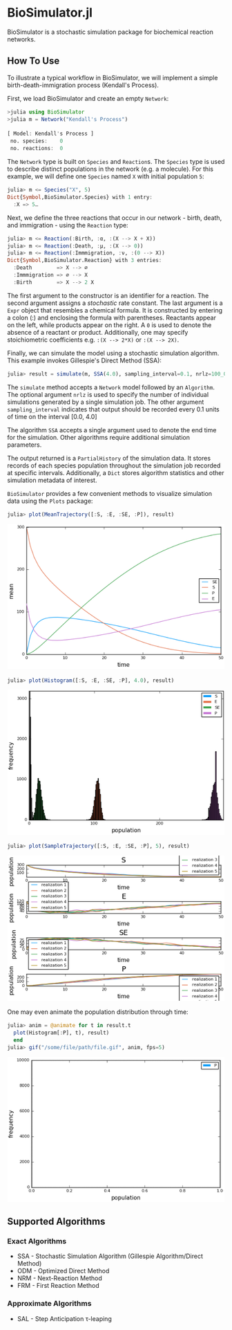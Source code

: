 BioSimulator.jl
===============

BioSimulator is a stochastic simulation package for biochemical reaction networks.

## How To Use

To illustrate a typical workflow in BioSimulator, we will implement a simple birth-death-immigration process (Kendall's Process).

First, we load BioSimulator and create an empty `Network`:

```jl
>julia using BioSimulator
>julia m = Network("Kendall's Process")

[ Model: Kendall's Process ]
 no. species:    0
 no. reactions:  0
```

The `Network` type is built on `Species` and `Reaction`s. The `Species` type is used to describe distinct populations in the network (e.g. a molecule). For this example, we will define one `Species` named `X` with initial population `5`:

```jl
julia> m <= Species("X", 5)
Dict{Symbol,BioSimulator.Species} with 1 entry:
  :X => 5…
```

Next, we define the three reactions that occur in our network - birth, death, and immigration - using the `Reaction` type:

```jl
julia> m <= Reaction(:Birth, :α, :(X --> X + X))
julia> m <= Reaction(:Death, :μ, :(X --> 0))
julia> m <= Reaction(:Immmigration, :ν, :(0 --> X))
Dict{Symbol,BioSimulator.Reaction} with 3 entries:
  :Death        => X --> ∅
  :Immmigration => ∅ --> X
  :Birth        => X --> 2 X
```

The first argument to the constructor is an identifier for a reaction. The second argument assigns a *stochastic* rate constant. The last argument is a `Expr` object that resembles a chemical formula. It is constructed by entering a colon (:) and enclosing the formula with parentheses. Reactants appear on the left, while products appear on the right. A `0` is used to denote the absence of a reactant or product. Additionally, one may specify stoichiometric coefficients e.g. `:(X --> 2*X)` or `:(X --> 2X)`.

Finally, we can simulate the model using a stochastic simulation algorithm. This example invokes Gillespie's Direct Method (SSA):

```jl
julia> result = simulate(m, SSA(4.0), sampling_interval=0.1, nrlz=100_000)
```

The `simulate` method accepts a `Network` model followed by an `Algorithm`. The optional argument `nrlz` is used to specify the number of individual simulations generated by a single simulation job. The other argument `sampling_interval` indicates that output should be recorded every 0.1 units of time on the interval [0.0, 4.0]

The algorithm `SSA` accepts a single argument used to denote the end time for the simulation. Other algorithms require additional simulation parameters.

The output returned is a `PartialHistory` of the simulation data. It stores records of each species population throughout the simulation job recorded at specific intervals. Additionally, a `Dict` stores algorithm statistics and other simulation metadata of interest.

`BioSimulator` provides a few convenient methods to visualize simulation data using the `Plots` package:

```jl
julia> plot(MeanTrajectory([:S, :E, :SE, :P]), result)
```

![Mean trajectories for Michaelis-Menten](./docs/mmek_mean.png)

```jl
julia> plot(Histogram([:S, :E, :SE, :P], 4.0), result)
```

![Histograms for Michaelis-Menten](./docs/mmek_hist.png)

```jl
julia> plot(SampleTrajectory([:S, :E, :SE, :P], 5), result)
```

![Sample trajectories for Michaelis-Menten](./docs/mmek_samp.png)

One may even animate the population distribution through time:

```jl
julia> anim = @animate for t in result.t
  plot(Histogram[:P], t), result)
  end
julia> gif("/some/file/path/file.gif", anim, fps=5)
```

![Sample trajectories for Michaelis-Menten](./docs/mmek_anim.gif)

## Supported Algorithms

### Exact Algorithms
* SSA - Stochastic Simulation Algorithm (Gillespie Algorithm/Direct Method)
* ODM - Optimized Direct Method
* NRM - Next-Reaction Method
* FRM - First Reaction Method

### Approximate Algorithms
* SAL - Step Anticipation τ-leaping
